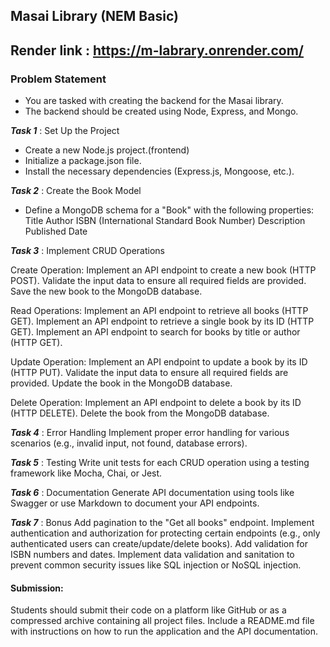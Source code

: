 ## Masai Library (NEM Basic)

## Render link : https://m-labrary.onrender.com/

### Problem Statement
- You are tasked with creating the backend for the Masai library. 
- The backend should be created using Node, Express, and Mongo.

***Task 1*** : Set Up the Project
- Create a new Node.js project.(frontend)
- Initialize a package.json file.
- Install the necessary dependencies (Express.js, Mongoose, etc.).

***Task 2*** : Create the Book Model
- Define a MongoDB schema for a "Book" with the following properties:
Title
Author
ISBN (International Standard Book Number)
Description
Published Date


***Task 3*** : Implement CRUD Operations

Create Operation:
Implement an API endpoint to create a new book (HTTP POST).
Validate the input data to ensure all required fields are provided.
Save the new book to the MongoDB database.

Read Operations:
Implement an API endpoint to retrieve all books (HTTP GET).
Implement an API endpoint to retrieve a single book by its ID (HTTP GET).
Implement an API endpoint to search for books by title or author (HTTP GET).

Update Operation:
Implement an API endpoint to update a book by its ID (HTTP PUT).
Validate the input data to ensure all required fields are provided.
Update the book in the MongoDB database.

Delete Operation:
Implement an API endpoint to delete a book by its ID (HTTP DELETE).
Delete the book from the MongoDB database.

***Task 4*** : Error Handling
Implement proper error handling for various scenarios (e.g., invalid input, not found, database errors).

***Task 5*** : Testing
Write unit tests for each CRUD operation using a testing framework like Mocha, Chai, or Jest.

***Task 6*** : Documentation
Generate API documentation using tools like Swagger or use Markdown to document your API endpoints.

***Task 7*** : Bonus
Add pagination to the "Get all books" endpoint.
Implement authentication and authorization for protecting certain endpoints (e.g., only authenticated users can create/update/delete books).
Add validation for ISBN numbers and dates.
Implement data validation and sanitation to prevent common security issues like SQL injection or NoSQL injection.

#### Submission:
Students should submit their code on a platform like GitHub or as a compressed archive containing all project files.
Include a README.md file with instructions on how to run the application and the API documentation.

<!-- https://geode-lion-3e5.notion.site/Masai-Library-NEM-Basic-1a0b093172cd4df9a20c5b7246d4c74e -->